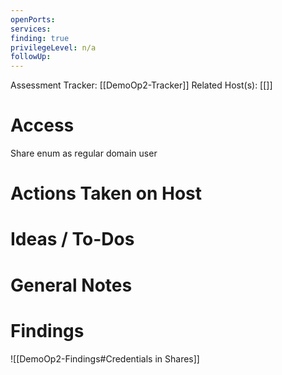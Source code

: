```yaml
---
openPorts: 
services: 
finding: true
privilegeLevel: n/a
followUp:
---
```


Assessment Tracker: [[DemoOp2-Tracker]]
Related Host(s): [[]]

# Access
Share enum as regular domain user

# Actions Taken on Host

# Ideas / To-Dos

# General Notes

# Findings
![[DemoOp2-Findings#Credentials in Shares]]